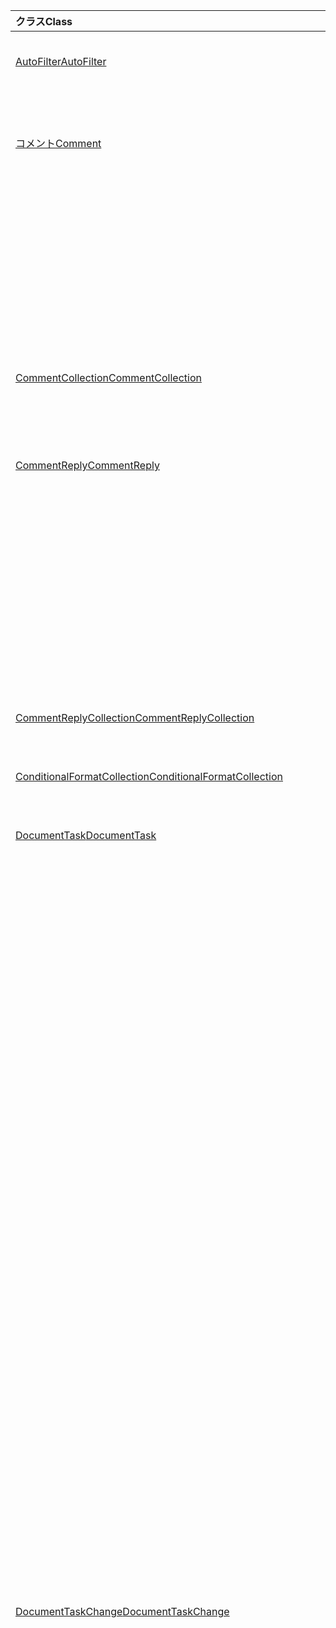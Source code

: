 | <span data-ttu-id="5ada9-101">クラス</span><span class="sxs-lookup"><span data-stu-id="5ada9-101">Class</span></span> | <span data-ttu-id="5ada9-102">フィールド</span><span class="sxs-lookup"><span data-stu-id="5ada9-102">Fields</span></span> | <span data-ttu-id="5ada9-103">説明</span><span class="sxs-lookup"><span data-stu-id="5ada9-103">Description</span></span> |
|:---|:---|:---|
|[<span data-ttu-id="5ada9-104">AutoFilter</span><span class="sxs-lookup"><span data-stu-id="5ada9-104">AutoFilter</span></span>](/javascript/api/excel/excel.autofilter)|[<span data-ttu-id="5ada9-105">clearColumnCriteria(columnIndex: number)</span><span class="sxs-lookup"><span data-stu-id="5ada9-105">clearColumnCriteria(columnIndex: number)</span></span>](/javascript/api/excel/excel.autofilter#clearcolumncriteria-columnindex-)|<span data-ttu-id="5ada9-106">オートフィルターのフィルター条件がクリアされます。</span><span class="sxs-lookup"><span data-stu-id="5ada9-106">Clears the filter criteria of the AutoFilter.</span></span>|
|[<span data-ttu-id="5ada9-107">コメント</span><span class="sxs-lookup"><span data-stu-id="5ada9-107">Comment</span></span>](/javascript/api/excel/excel.comment)|[<span data-ttu-id="5ada9-108">assignTask(assignee: Identity)</span><span class="sxs-lookup"><span data-stu-id="5ada9-108">assignTask(assignee: Identity)</span></span>](/javascript/api/excel/excel.comment#assigntask-assignee-)|<span data-ttu-id="5ada9-109">コメントに添付されたタスクを、割り当て先として指定されたユーザーに割り当てる。</span><span class="sxs-lookup"><span data-stu-id="5ada9-109">Assigns the task attached to the comment to the given user as an assignee.</span></span>|
||[<span data-ttu-id="5ada9-110">getTask()</span><span class="sxs-lookup"><span data-stu-id="5ada9-110">getTask()</span></span>](/javascript/api/excel/excel.comment#gettask--)|<span data-ttu-id="5ada9-111">このコメントに関連付けられているタスクを取得します。</span><span class="sxs-lookup"><span data-stu-id="5ada9-111">Gets the task associated with this comment.</span></span>|
||[<span data-ttu-id="5ada9-112">getTaskOrNullObject()</span><span class="sxs-lookup"><span data-stu-id="5ada9-112">getTaskOrNullObject()</span></span>](/javascript/api/excel/excel.comment#gettaskornullobject--)|<span data-ttu-id="5ada9-113">このコメントに関連付けられているタスクを取得します。</span><span class="sxs-lookup"><span data-stu-id="5ada9-113">Gets the task associated with this comment.</span></span>|
|[<span data-ttu-id="5ada9-114">CommentCollection</span><span class="sxs-lookup"><span data-stu-id="5ada9-114">CommentCollection</span></span>](/javascript/api/excel/excel.commentcollection)|[<span data-ttu-id="5ada9-115">getItemOrNullObject(commentId: string)</span><span class="sxs-lookup"><span data-stu-id="5ada9-115">getItemOrNullObject(commentId: string)</span></span>](/javascript/api/excel/excel.commentcollection#getitemornullobject-commentid-)|<span data-ttu-id="5ada9-116">ID に基づいてコレクションからコメントを取得します。</span><span class="sxs-lookup"><span data-stu-id="5ada9-116">Gets a comment from the collection based on its ID.</span></span>|
|[<span data-ttu-id="5ada9-117">CommentReply</span><span class="sxs-lookup"><span data-stu-id="5ada9-117">CommentReply</span></span>](/javascript/api/excel/excel.commentreply)|[<span data-ttu-id="5ada9-118">assignTask(assignee: Identity)</span><span class="sxs-lookup"><span data-stu-id="5ada9-118">assignTask(assignee: Identity)</span></span>](/javascript/api/excel/excel.commentreply#assigntask-assignee-)|<span data-ttu-id="5ada9-119">コメントに添付されたタスクを、特定のユーザーに唯一の割り当て先として割り当てる。</span><span class="sxs-lookup"><span data-stu-id="5ada9-119">Assigns the task attached to the comment to the given user as the sole assignee.</span></span>|
||[<span data-ttu-id="5ada9-120">getTask()</span><span class="sxs-lookup"><span data-stu-id="5ada9-120">getTask()</span></span>](/javascript/api/excel/excel.commentreply#gettask--)|<span data-ttu-id="5ada9-121">このコメント返信のスレッドに関連付けられているタスクを取得します。</span><span class="sxs-lookup"><span data-stu-id="5ada9-121">Gets the task associated with this comment reply's thread.</span></span>|
||[<span data-ttu-id="5ada9-122">getTaskOrNullObject()</span><span class="sxs-lookup"><span data-stu-id="5ada9-122">getTaskOrNullObject()</span></span>](/javascript/api/excel/excel.commentreply#gettaskornullobject--)|<span data-ttu-id="5ada9-123">このコメント返信のスレッドに関連付けられているタスクを取得します。</span><span class="sxs-lookup"><span data-stu-id="5ada9-123">Gets the task associated with this comment reply's thread.</span></span>|
|[<span data-ttu-id="5ada9-124">CommentReplyCollection</span><span class="sxs-lookup"><span data-stu-id="5ada9-124">CommentReplyCollection</span></span>](/javascript/api/excel/excel.commentreplycollection)|[<span data-ttu-id="5ada9-125">getItemOrNullObject(commentReplyId: string)</span><span class="sxs-lookup"><span data-stu-id="5ada9-125">getItemOrNullObject(commentReplyId: string)</span></span>](/javascript/api/excel/excel.commentreplycollection#getitemornullobject-commentreplyid-)|<span data-ttu-id="5ada9-126">その ID で識別されるコメント返信を返します。</span><span class="sxs-lookup"><span data-stu-id="5ada9-126">Returns a comment reply identified by its ID.</span></span>|
|[<span data-ttu-id="5ada9-127">ConditionalFormatCollection</span><span class="sxs-lookup"><span data-stu-id="5ada9-127">ConditionalFormatCollection</span></span>](/javascript/api/excel/excel.conditionalformatcollection)|[<span data-ttu-id="5ada9-128">getItemOrNullObject(id: string)</span><span class="sxs-lookup"><span data-stu-id="5ada9-128">getItemOrNullObject(id: string)</span></span>](/javascript/api/excel/excel.conditionalformatcollection#getitemornullobject-id-)|<span data-ttu-id="5ada9-129">ID で識別される条件付き書式を返します。</span><span class="sxs-lookup"><span data-stu-id="5ada9-129">Returns a conditional format identified by its ID.</span></span>|
|[<span data-ttu-id="5ada9-130">DocumentTask</span><span class="sxs-lookup"><span data-stu-id="5ada9-130">DocumentTask</span></span>](/javascript/api/excel/excel.documenttask)|[<span data-ttu-id="5ada9-131">percentComplete</span><span class="sxs-lookup"><span data-stu-id="5ada9-131">percentComplete</span></span>](/javascript/api/excel/excel.documenttask#percentcomplete)|<span data-ttu-id="5ada9-132">タスクの完了率を指定します。</span><span class="sxs-lookup"><span data-stu-id="5ada9-132">Specifies the completion percentage of the task.</span></span>|
||[<span data-ttu-id="5ada9-133">優先度</span><span class="sxs-lookup"><span data-stu-id="5ada9-133">priority</span></span>](/javascript/api/excel/excel.documenttask#priority)|<span data-ttu-id="5ada9-134">タスクの優先度を指定します。</span><span class="sxs-lookup"><span data-stu-id="5ada9-134">Specifies the priority of the task.</span></span>|
||[<span data-ttu-id="5ada9-135">assignees</span><span class="sxs-lookup"><span data-stu-id="5ada9-135">assignees</span></span>](/javascript/api/excel/excel.documenttask#assignees)|<span data-ttu-id="5ada9-136">タスクの割り当て人のコレクションを返します。</span><span class="sxs-lookup"><span data-stu-id="5ada9-136">Returns a collection of assignees of the task.</span></span>|
||[<span data-ttu-id="5ada9-137">変更点</span><span class="sxs-lookup"><span data-stu-id="5ada9-137">changes</span></span>](/javascript/api/excel/excel.documenttask#changes)|<span data-ttu-id="5ada9-138">タスクの変更レコードを取得します。</span><span class="sxs-lookup"><span data-stu-id="5ada9-138">Gets the change records of the task.</span></span>|
||[<span data-ttu-id="5ada9-139">comment</span><span class="sxs-lookup"><span data-stu-id="5ada9-139">comment</span></span>](/javascript/api/excel/excel.documenttask#comment)|<span data-ttu-id="5ada9-140">タスクに関連付けられたコメントを取得します。</span><span class="sxs-lookup"><span data-stu-id="5ada9-140">Gets the comment associated with the task.</span></span>|
||[<span data-ttu-id="5ada9-141">completedBy</span><span class="sxs-lookup"><span data-stu-id="5ada9-141">completedBy</span></span>](/javascript/api/excel/excel.documenttask#completedby)|<span data-ttu-id="5ada9-142">タスクを完了した最新のユーザーを取得します。</span><span class="sxs-lookup"><span data-stu-id="5ada9-142">Gets the most recent user to have completed the task.</span></span>|
||[<span data-ttu-id="5ada9-143">completedDateTime</span><span class="sxs-lookup"><span data-stu-id="5ada9-143">completedDateTime</span></span>](/javascript/api/excel/excel.documenttask#completeddatetime)|<span data-ttu-id="5ada9-144">タスクが完了した日時を取得します。</span><span class="sxs-lookup"><span data-stu-id="5ada9-144">Gets the date and time that the task was completed.</span></span>|
||[<span data-ttu-id="5ada9-145">createdBy</span><span class="sxs-lookup"><span data-stu-id="5ada9-145">createdBy</span></span>](/javascript/api/excel/excel.documenttask#createdby)|<span data-ttu-id="5ada9-146">タスクを作成したユーザーを取得します。</span><span class="sxs-lookup"><span data-stu-id="5ada9-146">Gets the user who created the task.</span></span>|
||[<span data-ttu-id="5ada9-147">createdDateTime</span><span class="sxs-lookup"><span data-stu-id="5ada9-147">createdDateTime</span></span>](/javascript/api/excel/excel.documenttask#createddatetime)|<span data-ttu-id="5ada9-148">タスクが作成された日時を取得します。</span><span class="sxs-lookup"><span data-stu-id="5ada9-148">Gets the date and time that the task was created.</span></span>|
||[<span data-ttu-id="5ada9-149">id</span><span class="sxs-lookup"><span data-stu-id="5ada9-149">id</span></span>](/javascript/api/excel/excel.documenttask#id)|<span data-ttu-id="5ada9-150">タスクの ID を取得します。</span><span class="sxs-lookup"><span data-stu-id="5ada9-150">Gets the ID of the task.</span></span>|
||[<span data-ttu-id="5ada9-151">setStartAndDueDateTime(startDateTime: Date, dueDateTime: Date)</span><span class="sxs-lookup"><span data-stu-id="5ada9-151">setStartAndDueDateTime(startDateTime: Date, dueDateTime: Date)</span></span>](/javascript/api/excel/excel.documenttask#setstartandduedatetime-startdatetime--duedatetime-)|<span data-ttu-id="5ada9-152">タスクの開始日と期日を変更します。</span><span class="sxs-lookup"><span data-stu-id="5ada9-152">Changes the start and the due dates of the task.</span></span>|
||[<span data-ttu-id="5ada9-153">startAndDueDateTime</span><span class="sxs-lookup"><span data-stu-id="5ada9-153">startAndDueDateTime</span></span>](/javascript/api/excel/excel.documenttask#startandduedatetime)|<span data-ttu-id="5ada9-154">タスクを開始する日付と時刻を取得または設定します。期限が設定されます。</span><span class="sxs-lookup"><span data-stu-id="5ada9-154">Gets or sets the date and time the task should start and is due.</span></span>|
||[<span data-ttu-id="5ada9-155">title</span><span class="sxs-lookup"><span data-stu-id="5ada9-155">title</span></span>](/javascript/api/excel/excel.documenttask#title)|<span data-ttu-id="5ada9-156">タスクのタイトルを指定します。</span><span class="sxs-lookup"><span data-stu-id="5ada9-156">Specifies title of the task.</span></span>|
|[<span data-ttu-id="5ada9-157">DocumentTaskChange</span><span class="sxs-lookup"><span data-stu-id="5ada9-157">DocumentTaskChange</span></span>](/javascript/api/excel/excel.documenttaskchange)|[<span data-ttu-id="5ada9-158">割り当て先</span><span class="sxs-lookup"><span data-stu-id="5ada9-158">assignee</span></span>](/javascript/api/excel/excel.documenttaskchange#assignee)|<span data-ttu-id="5ada9-159">変更レコードの種類のタスクに割り当てられたユーザー、または変更レコードの種類のタスクから割り当てられていないユーザー `assign` `unassign` を表します。</span><span class="sxs-lookup"><span data-stu-id="5ada9-159">Represents the user assigned to the task for an `assign` change record type, or the user unassigned from the task for an `unassign` change record type.</span></span>|
||[<span data-ttu-id="5ada9-160">changedBy</span><span class="sxs-lookup"><span data-stu-id="5ada9-160">changedBy</span></span>](/javascript/api/excel/excel.documenttaskchange#changedby)|<span data-ttu-id="5ada9-161">タスクを作成または変更したユーザーを表します。</span><span class="sxs-lookup"><span data-stu-id="5ada9-161">Represents the user who created or changed the task.</span></span>|
||[<span data-ttu-id="5ada9-162">commentId</span><span class="sxs-lookup"><span data-stu-id="5ada9-162">commentId</span></span>](/javascript/api/excel/excel.documenttaskchange#commentid)|<span data-ttu-id="5ada9-163">タスクの変更をアンカー `Comment` する ID `CommentReply` を表します。</span><span class="sxs-lookup"><span data-stu-id="5ada9-163">Represents the ID of the `Comment` or `CommentReply` to which the task change is anchored.</span></span>|
||[<span data-ttu-id="5ada9-164">createdDateTime</span><span class="sxs-lookup"><span data-stu-id="5ada9-164">createdDateTime</span></span>](/javascript/api/excel/excel.documenttaskchange#createddatetime)|<span data-ttu-id="5ada9-165">タスク変更レコードの作成日時を表します。</span><span class="sxs-lookup"><span data-stu-id="5ada9-165">Represents the creation date and time of the task change record.</span></span>|
||[<span data-ttu-id="5ada9-166">dueDateTime</span><span class="sxs-lookup"><span data-stu-id="5ada9-166">dueDateTime</span></span>](/javascript/api/excel/excel.documenttaskchange#duedatetime)|<span data-ttu-id="5ada9-167">タスクの期日と時刻を UTC タイム ゾーンで表します。</span><span class="sxs-lookup"><span data-stu-id="5ada9-167">Represents the task's due date and time, in UTC time zone.</span></span>|
||[<span data-ttu-id="5ada9-168">id</span><span class="sxs-lookup"><span data-stu-id="5ada9-168">id</span></span>](/javascript/api/excel/excel.documenttaskchange#id)|<span data-ttu-id="5ada9-169">タスク変更レコードの ID。</span><span class="sxs-lookup"><span data-stu-id="5ada9-169">ID for the task change record.</span></span>|
||[<span data-ttu-id="5ada9-170">percentComplete</span><span class="sxs-lookup"><span data-stu-id="5ada9-170">percentComplete</span></span>](/javascript/api/excel/excel.documenttaskchange#percentcomplete)|<span data-ttu-id="5ada9-171">タスクの完了率を表します。</span><span class="sxs-lookup"><span data-stu-id="5ada9-171">Represents the task's completion percentage.</span></span>|
||[<span data-ttu-id="5ada9-172">優先度</span><span class="sxs-lookup"><span data-stu-id="5ada9-172">priority</span></span>](/javascript/api/excel/excel.documenttaskchange#priority)|<span data-ttu-id="5ada9-173">タスクの優先度を表します。</span><span class="sxs-lookup"><span data-stu-id="5ada9-173">Represents the task's priority.</span></span>|
||[<span data-ttu-id="5ada9-174">startDateTime</span><span class="sxs-lookup"><span data-stu-id="5ada9-174">startDateTime</span></span>](/javascript/api/excel/excel.documenttaskchange#startdatetime)|<span data-ttu-id="5ada9-175">タスクの開始日時を UTC タイム ゾーンで表します。</span><span class="sxs-lookup"><span data-stu-id="5ada9-175">Represents the task's start date and time, in UTC time zone.</span></span>|
||[<span data-ttu-id="5ada9-176">title</span><span class="sxs-lookup"><span data-stu-id="5ada9-176">title</span></span>](/javascript/api/excel/excel.documenttaskchange#title)|<span data-ttu-id="5ada9-177">タスクのタイトルを表します。</span><span class="sxs-lookup"><span data-stu-id="5ada9-177">Represents the task's title.</span></span>|
||[<span data-ttu-id="5ada9-178">type</span><span class="sxs-lookup"><span data-stu-id="5ada9-178">type</span></span>](/javascript/api/excel/excel.documenttaskchange#type)|<span data-ttu-id="5ada9-179">タスク変更レコードのアクションの種類を表します。</span><span class="sxs-lookup"><span data-stu-id="5ada9-179">Represents the action type of the task change record.</span></span>|
||[<span data-ttu-id="5ada9-180">undoHistoryId</span><span class="sxs-lookup"><span data-stu-id="5ada9-180">undoHistoryId</span></span>](/javascript/api/excel/excel.documenttaskchange#undohistoryid)|<span data-ttu-id="5ada9-181">変更レコードの `DocumentTaskChange.id` 種類に対して元に戻されたプロパティ `undo` を表します。</span><span class="sxs-lookup"><span data-stu-id="5ada9-181">Represents the `DocumentTaskChange.id` property that was undone for the `undo` change record type.</span></span>|
|[<span data-ttu-id="5ada9-182">DocumentTaskChangeCollection</span><span class="sxs-lookup"><span data-stu-id="5ada9-182">DocumentTaskChangeCollection</span></span>](/javascript/api/excel/excel.documenttaskchangecollection)|[<span data-ttu-id="5ada9-183">getCount()</span><span class="sxs-lookup"><span data-stu-id="5ada9-183">getCount()</span></span>](/javascript/api/excel/excel.documenttaskchangecollection#getcount--)|<span data-ttu-id="5ada9-184">タスクのコレクション内の変更レコードの数を取得します。</span><span class="sxs-lookup"><span data-stu-id="5ada9-184">Gets the number of change records in the collection for the task.</span></span>|
||[<span data-ttu-id="5ada9-185">getItemAt(index: number)</span><span class="sxs-lookup"><span data-stu-id="5ada9-185">getItemAt(index: number)</span></span>](/javascript/api/excel/excel.documenttaskchangecollection#getitemat-index-)|<span data-ttu-id="5ada9-186">コレクション内のインデックスを使用してタスク変更レコードを取得します。</span><span class="sxs-lookup"><span data-stu-id="5ada9-186">Gets a task change record by using its index in the collection.</span></span>|
||[<span data-ttu-id="5ada9-187">items</span><span class="sxs-lookup"><span data-stu-id="5ada9-187">items</span></span>](/javascript/api/excel/excel.documenttaskchangecollection#items)|<span data-ttu-id="5ada9-188">このコレクション内に読み込まれた子アイテムを取得します。</span><span class="sxs-lookup"><span data-stu-id="5ada9-188">Gets the loaded child items in this collection.</span></span>|
|[<span data-ttu-id="5ada9-189">DocumentTaskCollection</span><span class="sxs-lookup"><span data-stu-id="5ada9-189">DocumentTaskCollection</span></span>](/javascript/api/excel/excel.documenttaskcollection)|[<span data-ttu-id="5ada9-190">getCount()</span><span class="sxs-lookup"><span data-stu-id="5ada9-190">getCount()</span></span>](/javascript/api/excel/excel.documenttaskcollection#getcount--)|<span data-ttu-id="5ada9-191">コレクション内のタスクの数を取得します。</span><span class="sxs-lookup"><span data-stu-id="5ada9-191">Gets the number of tasks in the collection.</span></span>|
||[<span data-ttu-id="5ada9-192">getItem(key: string)</span><span class="sxs-lookup"><span data-stu-id="5ada9-192">getItem(key: string)</span></span>](/javascript/api/excel/excel.documenttaskcollection#getitem-key-)|<span data-ttu-id="5ada9-193">ID を使用してタスクを取得します。</span><span class="sxs-lookup"><span data-stu-id="5ada9-193">Gets a task using its ID.</span></span>|
||[<span data-ttu-id="5ada9-194">getItemAt(index: number)</span><span class="sxs-lookup"><span data-stu-id="5ada9-194">getItemAt(index: number)</span></span>](/javascript/api/excel/excel.documenttaskcollection#getitemat-index-)|<span data-ttu-id="5ada9-195">コレクション内のインデックスによってタスクを取得します。</span><span class="sxs-lookup"><span data-stu-id="5ada9-195">Gets a task by its index in the collection.</span></span>|
||[<span data-ttu-id="5ada9-196">getItemOrNullObject(key: string)</span><span class="sxs-lookup"><span data-stu-id="5ada9-196">getItemOrNullObject(key: string)</span></span>](/javascript/api/excel/excel.documenttaskcollection#getitemornullobject-key-)|<span data-ttu-id="5ada9-197">ID を使用してタスクを取得します。</span><span class="sxs-lookup"><span data-stu-id="5ada9-197">Gets a task using its ID.</span></span>|
||[<span data-ttu-id="5ada9-198">items</span><span class="sxs-lookup"><span data-stu-id="5ada9-198">items</span></span>](/javascript/api/excel/excel.documenttaskcollection#items)|<span data-ttu-id="5ada9-199">このコレクション内に読み込まれた子アイテムを取得します。</span><span class="sxs-lookup"><span data-stu-id="5ada9-199">Gets the loaded child items in this collection.</span></span>|
|[<span data-ttu-id="5ada9-200">DocumentTaskSchedule</span><span class="sxs-lookup"><span data-stu-id="5ada9-200">DocumentTaskSchedule</span></span>](/javascript/api/excel/excel.documenttaskschedule)|[<span data-ttu-id="5ada9-201">dueDateTime</span><span class="sxs-lookup"><span data-stu-id="5ada9-201">dueDateTime</span></span>](/javascript/api/excel/excel.documenttaskschedule#duedatetime)|<span data-ttu-id="5ada9-202">タスクが期限の日時を取得します。</span><span class="sxs-lookup"><span data-stu-id="5ada9-202">Gets the date and time that the task is due.</span></span>|
||[<span data-ttu-id="5ada9-203">startDateTime</span><span class="sxs-lookup"><span data-stu-id="5ada9-203">startDateTime</span></span>](/javascript/api/excel/excel.documenttaskschedule#startdatetime)|<span data-ttu-id="5ada9-204">タスクを開始する日付と時刻を取得します。</span><span class="sxs-lookup"><span data-stu-id="5ada9-204">Gets the date and time that the task should start.</span></span>|
|[<span data-ttu-id="5ada9-205">FormulaChangedEventDetail</span><span class="sxs-lookup"><span data-stu-id="5ada9-205">FormulaChangedEventDetail</span></span>](/javascript/api/excel/excel.formulachangedeventdetail)|[<span data-ttu-id="5ada9-206">cellAddress</span><span class="sxs-lookup"><span data-stu-id="5ada9-206">cellAddress</span></span>](/javascript/api/excel/excel.formulachangedeventdetail#celladdress)|<span data-ttu-id="5ada9-207">変更された数式を含むセルのアドレス。</span><span class="sxs-lookup"><span data-stu-id="5ada9-207">The address of the cell that contains the changed formula.</span></span>|
||[<span data-ttu-id="5ada9-208">previousFormula</span><span class="sxs-lookup"><span data-stu-id="5ada9-208">previousFormula</span></span>](/javascript/api/excel/excel.formulachangedeventdetail#previousformula)|<span data-ttu-id="5ada9-209">変更前の数式を表します。</span><span class="sxs-lookup"><span data-stu-id="5ada9-209">Represents the previous formula, before it was changed.</span></span>|
|[<span data-ttu-id="5ada9-210">GroupShapeCollection</span><span class="sxs-lookup"><span data-stu-id="5ada9-210">GroupShapeCollection</span></span>](/javascript/api/excel/excel.groupshapecollection)|[<span data-ttu-id="5ada9-211">getItemOrNullObject(key: string)</span><span class="sxs-lookup"><span data-stu-id="5ada9-211">getItemOrNullObject(key: string)</span></span>](/javascript/api/excel/excel.groupshapecollection#getitemornullobject-key-)|<span data-ttu-id="5ada9-212">名前または ID を使用して図形を取得します。</span><span class="sxs-lookup"><span data-stu-id="5ada9-212">Gets a shape using its name or ID.</span></span>|
|[<span data-ttu-id="5ada9-213">ID</span><span class="sxs-lookup"><span data-stu-id="5ada9-213">Identity</span></span>](/javascript/api/excel/excel.identity)|[<span data-ttu-id="5ada9-214">displayName</span><span class="sxs-lookup"><span data-stu-id="5ada9-214">displayName</span></span>](/javascript/api/excel/excel.identity#displayname)|<span data-ttu-id="5ada9-215">ユーザーの表示名を表します。</span><span class="sxs-lookup"><span data-stu-id="5ada9-215">Represents the user's display name.</span></span>|
||[<span data-ttu-id="5ada9-216">email</span><span class="sxs-lookup"><span data-stu-id="5ada9-216">email</span></span>](/javascript/api/excel/excel.identity#email)|<span data-ttu-id="5ada9-217">ユーザーの電子メール アドレスを表します。</span><span class="sxs-lookup"><span data-stu-id="5ada9-217">Represents the user's email address.</span></span>|
||[<span data-ttu-id="5ada9-218">id</span><span class="sxs-lookup"><span data-stu-id="5ada9-218">id</span></span>](/javascript/api/excel/excel.identity#id)|<span data-ttu-id="5ada9-219">ユーザーの一意の ID を表します。</span><span class="sxs-lookup"><span data-stu-id="5ada9-219">Represents the user's unique ID.</span></span>|
|[<span data-ttu-id="5ada9-220">IdentityCollection</span><span class="sxs-lookup"><span data-stu-id="5ada9-220">IdentityCollection</span></span>](/javascript/api/excel/excel.identitycollection)|[<span data-ttu-id="5ada9-221">add(assignee: Identity)</span><span class="sxs-lookup"><span data-stu-id="5ada9-221">add(assignee: Identity)</span></span>](/javascript/api/excel/excel.identitycollection#add-assignee-)|<span data-ttu-id="5ada9-222">コレクションにユーザー ID を追加します。</span><span class="sxs-lookup"><span data-stu-id="5ada9-222">Adds a user identity to the collection.</span></span>|
||[<span data-ttu-id="5ada9-223">clear()</span><span class="sxs-lookup"><span data-stu-id="5ada9-223">clear()</span></span>](/javascript/api/excel/excel.identitycollection#clear--)|<span data-ttu-id="5ada9-224">コレクションからすべてのユーザー ID を削除します。</span><span class="sxs-lookup"><span data-stu-id="5ada9-224">Removes all user identities from the collection.</span></span>|
||[<span data-ttu-id="5ada9-225">getCount()</span><span class="sxs-lookup"><span data-stu-id="5ada9-225">getCount()</span></span>](/javascript/api/excel/excel.identitycollection#getcount--)|<span data-ttu-id="5ada9-226">コレクション内のアイテムの数を取得します。</span><span class="sxs-lookup"><span data-stu-id="5ada9-226">Gets the number of items in the collection.</span></span>|
||[<span data-ttu-id="5ada9-227">getItemAt(index: number)</span><span class="sxs-lookup"><span data-stu-id="5ada9-227">getItemAt(index: number)</span></span>](/javascript/api/excel/excel.identitycollection#getitemat-index-)|<span data-ttu-id="5ada9-228">コレクション内のインデックスを使用してドキュメント ユーザー ID を取得します。</span><span class="sxs-lookup"><span data-stu-id="5ada9-228">Gets a document user identity by using its index in the collection.</span></span>|
||[<span data-ttu-id="5ada9-229">items</span><span class="sxs-lookup"><span data-stu-id="5ada9-229">items</span></span>](/javascript/api/excel/excel.identitycollection#items)|<span data-ttu-id="5ada9-230">このコレクション内に読み込まれた子アイテムを取得します。</span><span class="sxs-lookup"><span data-stu-id="5ada9-230">Gets the loaded child items in this collection.</span></span>|
||[<span data-ttu-id="5ada9-231">remove(assignee: Identity)</span><span class="sxs-lookup"><span data-stu-id="5ada9-231">remove(assignee: Identity)</span></span>](/javascript/api/excel/excel.identitycollection#remove-assignee-)|<span data-ttu-id="5ada9-232">コレクションからユーザー ID を削除します。</span><span class="sxs-lookup"><span data-stu-id="5ada9-232">Removes a user identity from the collection.</span></span>|
|[<span data-ttu-id="5ada9-233">IdentityEntity</span><span class="sxs-lookup"><span data-stu-id="5ada9-233">IdentityEntity</span></span>](/javascript/api/excel/excel.identityentity)|[<span data-ttu-id="5ada9-234">displayName</span><span class="sxs-lookup"><span data-stu-id="5ada9-234">displayName</span></span>](/javascript/api/excel/excel.identityentity#displayname)|<span data-ttu-id="5ada9-235">ユーザーの表示名を表します。</span><span class="sxs-lookup"><span data-stu-id="5ada9-235">Represents the user's display name.</span></span>|
||[<span data-ttu-id="5ada9-236">email</span><span class="sxs-lookup"><span data-stu-id="5ada9-236">email</span></span>](/javascript/api/excel/excel.identityentity#email)|<span data-ttu-id="5ada9-237">ユーザーの電子メール アドレスを表します。</span><span class="sxs-lookup"><span data-stu-id="5ada9-237">Represents the user's email address.</span></span>|
||[<span data-ttu-id="5ada9-238">id</span><span class="sxs-lookup"><span data-stu-id="5ada9-238">id</span></span>](/javascript/api/excel/excel.identityentity#id)|<span data-ttu-id="5ada9-239">ユーザーの一意の ID を表します。</span><span class="sxs-lookup"><span data-stu-id="5ada9-239">Represents the user's unique ID.</span></span>|
|[<span data-ttu-id="5ada9-240">InsertWorksheetOptions</span><span class="sxs-lookup"><span data-stu-id="5ada9-240">InsertWorksheetOptions</span></span>](/javascript/api/excel/excel.insertworksheetoptions)|[<span data-ttu-id="5ada9-241">positionType</span><span class="sxs-lookup"><span data-stu-id="5ada9-241">positionType</span></span>](/javascript/api/excel/excel.insertworksheetoptions#positiontype)|<span data-ttu-id="5ada9-242">新しいワークシートの現在のブック内の挿入位置。</span><span class="sxs-lookup"><span data-stu-id="5ada9-242">The insert position, in the current workbook, of the new worksheets.</span></span>|
||[<span data-ttu-id="5ada9-243">relativeTo</span><span class="sxs-lookup"><span data-stu-id="5ada9-243">relativeTo</span></span>](/javascript/api/excel/excel.insertworksheetoptions#relativeto)|<span data-ttu-id="5ada9-244">パラメーターに対して参照されている現在のブック内の `WorksheetPositionType` ワークシート。</span><span class="sxs-lookup"><span data-stu-id="5ada9-244">The worksheet in the current workbook that is referenced for the `WorksheetPositionType` parameter.</span></span>|
||[<span data-ttu-id="5ada9-245">sheetNamesToInsert</span><span class="sxs-lookup"><span data-stu-id="5ada9-245">sheetNamesToInsert</span></span>](/javascript/api/excel/excel.insertworksheetoptions#sheetnamestoinsert)|<span data-ttu-id="5ada9-246">挿入する個々のワークシートの名前。</span><span class="sxs-lookup"><span data-stu-id="5ada9-246">The names of individual worksheets to insert.</span></span>|
|[<span data-ttu-id="5ada9-247">LinkedDataType</span><span class="sxs-lookup"><span data-stu-id="5ada9-247">LinkedDataType</span></span>](/javascript/api/excel/excel.linkeddatatype)|[<span data-ttu-id="5ada9-248">dataProvider</span><span class="sxs-lookup"><span data-stu-id="5ada9-248">dataProvider</span></span>](/javascript/api/excel/excel.linkeddatatype#dataprovider)|<span data-ttu-id="5ada9-249">リンクされたデータ型のデータ プロバイダーの名前。</span><span class="sxs-lookup"><span data-stu-id="5ada9-249">The name of the data provider for the linked data type.</span></span>|
||[<span data-ttu-id="5ada9-250">lastRefreshed</span><span class="sxs-lookup"><span data-stu-id="5ada9-250">lastRefreshed</span></span>](/javascript/api/excel/excel.linkeddatatype#lastrefreshed)|<span data-ttu-id="5ada9-251">リンクされたデータ型が最後に更新されたときにブックが開か以降のローカルタイム ゾーンの日付と時刻。</span><span class="sxs-lookup"><span data-stu-id="5ada9-251">The local time-zone date and time since the workbook was opened when the linked data type was last refreshed.</span></span>|
||[<span data-ttu-id="5ada9-252">name</span><span class="sxs-lookup"><span data-stu-id="5ada9-252">name</span></span>](/javascript/api/excel/excel.linkeddatatype#name)|<span data-ttu-id="5ada9-253">リンクされたデータ型の名前。</span><span class="sxs-lookup"><span data-stu-id="5ada9-253">The name of the linked data type.</span></span>|
||[<span data-ttu-id="5ada9-254">periodicRefreshInterval</span><span class="sxs-lookup"><span data-stu-id="5ada9-254">periodicRefreshInterval</span></span>](/javascript/api/excel/excel.linkeddatatype#periodicrefreshinterval)|<span data-ttu-id="5ada9-255">リンクされたデータ型が "定期的" に設定されている場合に更新される頻度 (秒 `refreshMode` )。</span><span class="sxs-lookup"><span data-stu-id="5ada9-255">The frequency, in seconds, at which the linked data type is refreshed if `refreshMode` is set to "Periodic".</span></span>|
||[<span data-ttu-id="5ada9-256">refreshMode</span><span class="sxs-lookup"><span data-stu-id="5ada9-256">refreshMode</span></span>](/javascript/api/excel/excel.linkeddatatype#refreshmode)|<span data-ttu-id="5ada9-257">リンクされたデータ型のデータを取得するメカニズム。</span><span class="sxs-lookup"><span data-stu-id="5ada9-257">The mechanism by which the data for the linked data type is retrieved.</span></span>|
||[<span data-ttu-id="5ada9-258">serviceId</span><span class="sxs-lookup"><span data-stu-id="5ada9-258">serviceId</span></span>](/javascript/api/excel/excel.linkeddatatype#serviceid)|<span data-ttu-id="5ada9-259">リンクされたデータ型の一意の ID。</span><span class="sxs-lookup"><span data-stu-id="5ada9-259">The unique ID of the linked data type.</span></span>|
||[<span data-ttu-id="5ada9-260">supportedRefreshModes</span><span class="sxs-lookup"><span data-stu-id="5ada9-260">supportedRefreshModes</span></span>](/javascript/api/excel/excel.linkeddatatype#supportedrefreshmodes)|<span data-ttu-id="5ada9-261">リンクされたデータ型でサポートされているすべての更新モードを持つ配列を返します。</span><span class="sxs-lookup"><span data-stu-id="5ada9-261">Returns an array with all the refresh modes supported by the linked data type.</span></span>|
||[<span data-ttu-id="5ada9-262">requestRefresh()</span><span class="sxs-lookup"><span data-stu-id="5ada9-262">requestRefresh()</span></span>](/javascript/api/excel/excel.linkeddatatype#requestrefresh--)|<span data-ttu-id="5ada9-263">リンクされたデータ型を更新する要求を行います。</span><span class="sxs-lookup"><span data-stu-id="5ada9-263">Makes a request to refresh the linked data type.</span></span>|
||[<span data-ttu-id="5ada9-264">requestSetRefreshMode(refreshMode: Excel.LinkedDataTypeRefreshMode)</span><span class="sxs-lookup"><span data-stu-id="5ada9-264">requestSetRefreshMode(refreshMode: Excel.LinkedDataTypeRefreshMode)</span></span>](/javascript/api/excel/excel.linkeddatatype#requestsetrefreshmode-refreshmode-)|<span data-ttu-id="5ada9-265">このリンクされたデータ型の更新モードを変更する要求を行います。</span><span class="sxs-lookup"><span data-stu-id="5ada9-265">Makes a request to change the refresh mode for this linked data type.</span></span>|
|[<span data-ttu-id="5ada9-266">LinkedDataTypeAddedEventArgs</span><span class="sxs-lookup"><span data-stu-id="5ada9-266">LinkedDataTypeAddedEventArgs</span></span>](/javascript/api/excel/excel.linkeddatatypeaddedeventargs)|[<span data-ttu-id="5ada9-267">serviceId</span><span class="sxs-lookup"><span data-stu-id="5ada9-267">serviceId</span></span>](/javascript/api/excel/excel.linkeddatatypeaddedeventargs#serviceid)|<span data-ttu-id="5ada9-268">新しいリンクされたデータ型の一意の ID。</span><span class="sxs-lookup"><span data-stu-id="5ada9-268">The unique ID of the new linked data type.</span></span>|
||[<span data-ttu-id="5ada9-269">source</span><span class="sxs-lookup"><span data-stu-id="5ada9-269">source</span></span>](/javascript/api/excel/excel.linkeddatatypeaddedeventargs#source)|<span data-ttu-id="5ada9-270">イベントのソースを取得します。</span><span class="sxs-lookup"><span data-stu-id="5ada9-270">Gets the source of the event.</span></span>|
||[<span data-ttu-id="5ada9-271">type</span><span class="sxs-lookup"><span data-stu-id="5ada9-271">type</span></span>](/javascript/api/excel/excel.linkeddatatypeaddedeventargs#type)|<span data-ttu-id="5ada9-272">イベントの種類を取得します。</span><span class="sxs-lookup"><span data-stu-id="5ada9-272">Gets the type of the event.</span></span>|
|[<span data-ttu-id="5ada9-273">LinkedDataTypeCollection</span><span class="sxs-lookup"><span data-stu-id="5ada9-273">LinkedDataTypeCollection</span></span>](/javascript/api/excel/excel.linkeddatatypecollection)|[<span data-ttu-id="5ada9-274">getCount()</span><span class="sxs-lookup"><span data-stu-id="5ada9-274">getCount()</span></span>](/javascript/api/excel/excel.linkeddatatypecollection#getcount--)|<span data-ttu-id="5ada9-275">コレクション内のリンクされたデータ型の数を取得します。</span><span class="sxs-lookup"><span data-stu-id="5ada9-275">Gets the number of linked data types in the collection.</span></span>|
||[<span data-ttu-id="5ada9-276">getItem(key: number)</span><span class="sxs-lookup"><span data-stu-id="5ada9-276">getItem(key: number)</span></span>](/javascript/api/excel/excel.linkeddatatypecollection#getitem-key-)|<span data-ttu-id="5ada9-277">サービス ID 別にリンクされたデータ型を取得します。</span><span class="sxs-lookup"><span data-stu-id="5ada9-277">Gets a linked data type by service ID.</span></span>|
||[<span data-ttu-id="5ada9-278">getItemAt(index: number)</span><span class="sxs-lookup"><span data-stu-id="5ada9-278">getItemAt(index: number)</span></span>](/javascript/api/excel/excel.linkeddatatypecollection#getitemat-index-)|<span data-ttu-id="5ada9-279">コレクション内のインデックスによってリンクされたデータ型を取得します。</span><span class="sxs-lookup"><span data-stu-id="5ada9-279">Gets a linked data type by its index in the collection.</span></span>|
||[<span data-ttu-id="5ada9-280">getItemOrNullObject(key: number)</span><span class="sxs-lookup"><span data-stu-id="5ada9-280">getItemOrNullObject(key: number)</span></span>](/javascript/api/excel/excel.linkeddatatypecollection#getitemornullobject-key-)|<span data-ttu-id="5ada9-281">ID によってリンクされたデータ型を取得します。</span><span class="sxs-lookup"><span data-stu-id="5ada9-281">Gets a linked data type by ID.</span></span>|
||[<span data-ttu-id="5ada9-282">items</span><span class="sxs-lookup"><span data-stu-id="5ada9-282">items</span></span>](/javascript/api/excel/excel.linkeddatatypecollection#items)|<span data-ttu-id="5ada9-283">このコレクション内に読み込まれた子アイテムを取得します。</span><span class="sxs-lookup"><span data-stu-id="5ada9-283">Gets the loaded child items in this collection.</span></span>|
||[<span data-ttu-id="5ada9-284">requestRefreshAll()</span><span class="sxs-lookup"><span data-stu-id="5ada9-284">requestRefreshAll()</span></span>](/javascript/api/excel/excel.linkeddatatypecollection#requestrefreshall--)|<span data-ttu-id="5ada9-285">コレクション内のすべてのリンクされたデータ型を更新する要求を行います。</span><span class="sxs-lookup"><span data-stu-id="5ada9-285">Makes a request to refresh all the linked data types in the collection.</span></span>|
|[<span data-ttu-id="5ada9-286">NamedSheetViewCollection</span><span class="sxs-lookup"><span data-stu-id="5ada9-286">NamedSheetViewCollection</span></span>](/javascript/api/excel/excel.namedsheetviewcollection)|[<span data-ttu-id="5ada9-287">getItemOrNullObject(key: string)</span><span class="sxs-lookup"><span data-stu-id="5ada9-287">getItemOrNullObject(key: string)</span></span>](/javascript/api/excel/excel.namedsheetviewcollection#getitemornullobject-key-)|<span data-ttu-id="5ada9-288">名前を使用してシート ビューを取得します。</span><span class="sxs-lookup"><span data-stu-id="5ada9-288">Gets a sheet view using its name.</span></span>|
|[<span data-ttu-id="5ada9-289">PivotLayout</span><span class="sxs-lookup"><span data-stu-id="5ada9-289">PivotLayout</span></span>](/javascript/api/excel/excel.pivotlayout)|[<span data-ttu-id="5ada9-290">altTextDescription</span><span class="sxs-lookup"><span data-stu-id="5ada9-290">altTextDescription</span></span>](/javascript/api/excel/excel.pivotlayout#alttextdescription)|<span data-ttu-id="5ada9-291">ピボットテーブルの代替テキストの説明。</span><span class="sxs-lookup"><span data-stu-id="5ada9-291">The alt text description of the PivotTable.</span></span>|
||[<span data-ttu-id="5ada9-292">altTextTitle</span><span class="sxs-lookup"><span data-stu-id="5ada9-292">altTextTitle</span></span>](/javascript/api/excel/excel.pivotlayout#alttexttitle)|<span data-ttu-id="5ada9-293">ピボットテーブルの代替テキスト タイトル。</span><span class="sxs-lookup"><span data-stu-id="5ada9-293">The alt text title of the PivotTable.</span></span>|
||[<span data-ttu-id="5ada9-294">displayBlankLineAfterEachItem(display: boolean)</span><span class="sxs-lookup"><span data-stu-id="5ada9-294">displayBlankLineAfterEachItem(display: boolean)</span></span>](/javascript/api/excel/excel.pivotlayout#displayblanklineaftereachitem-display-)|<span data-ttu-id="5ada9-295">各項目の後に空白行を表示するかどうかを設定します。</span><span class="sxs-lookup"><span data-stu-id="5ada9-295">Sets whether or not to display a blank line after each item.</span></span>|
||[<span data-ttu-id="5ada9-296">emptyCellText</span><span class="sxs-lookup"><span data-stu-id="5ada9-296">emptyCellText</span></span>](/javascript/api/excel/excel.pivotlayout#emptycelltext)|<span data-ttu-id="5ada9-297">ピボットテーブル内の空のセルに自動的に入力されるテキスト `fillEmptyCells == true` 。</span><span class="sxs-lookup"><span data-stu-id="5ada9-297">The text that is automatically filled into any empty cell in the PivotTable if `fillEmptyCells == true`.</span></span>|
||[<span data-ttu-id="5ada9-298">fillEmptyCells</span><span class="sxs-lookup"><span data-stu-id="5ada9-298">fillEmptyCells</span></span>](/javascript/api/excel/excel.pivotlayout#fillemptycells)|<span data-ttu-id="5ada9-299">ピボットテーブルの空のセルに、 を設定するかどうかを指定します `emptyCellText` 。</span><span class="sxs-lookup"><span data-stu-id="5ada9-299">Specifies whether empty cells in the PivotTable should be populated with the `emptyCellText`.</span></span>|
||[<span data-ttu-id="5ada9-300">getCell(dataHierarchy: DataPivotHierarchy \| string, rowItems: Array<PivotItem \| string>, columnItems: Array<PivotItem \| string>)</span><span class="sxs-lookup"><span data-stu-id="5ada9-300">getCell(dataHierarchy: DataPivotHierarchy \| string, rowItems: Array<PivotItem \| string>, columnItems: Array<PivotItem \| string>)</span></span>](/javascript/api/excel/excel.pivotlayout#getcell-datahierarchy--rowitems--columnitems-)|<span data-ttu-id="5ada9-301">データ階層と、それぞれの階層の行および列の項目に基づいて、ピボットテーブル内の一意のセルを取得します。 </span><span class="sxs-lookup"><span data-stu-id="5ada9-301">Gets a unique cell in the PivotTable based on a data hierarchy and the row and column items of their respective hierarchies.</span></span>|
||[<span data-ttu-id="5ada9-302">pivotStyle</span><span class="sxs-lookup"><span data-stu-id="5ada9-302">pivotStyle</span></span>](/javascript/api/excel/excel.pivotlayout#pivotstyle)|<span data-ttu-id="5ada9-303">ピボットテーブルに適用されるスタイル。</span><span class="sxs-lookup"><span data-stu-id="5ada9-303">The style applied to the PivotTable.</span></span>|
||[<span data-ttu-id="5ada9-304">repeatAllItemLabels(repeatLabels: boolean)</span><span class="sxs-lookup"><span data-stu-id="5ada9-304">repeatAllItemLabels(repeatLabels: boolean)</span></span>](/javascript/api/excel/excel.pivotlayout#repeatallitemlabels-repeatlabels-)|<span data-ttu-id="5ada9-305">ピボットテーブルのすべてのフィールドで[すべてのアイテム ラベルを繰り返す] 設定を設定します。</span><span class="sxs-lookup"><span data-stu-id="5ada9-305">Sets the "repeat all item labels" setting across all fields in the PivotTable.</span></span>|
||[<span data-ttu-id="5ada9-306">setStyle(style: string \| PivotTableStyle \| BuiltInPivotTableStyle)</span><span class="sxs-lookup"><span data-stu-id="5ada9-306">setStyle(style: string \| PivotTableStyle \| BuiltInPivotTableStyle)</span></span>](/javascript/api/excel/excel.pivotlayout#setstyle-style-)|<span data-ttu-id="5ada9-307">ピボットテーブルに適用されるスタイルを設定します。</span><span class="sxs-lookup"><span data-stu-id="5ada9-307">Sets the style applied to the PivotTable.</span></span>|
||[<span data-ttu-id="5ada9-308">showFieldHeaders</span><span class="sxs-lookup"><span data-stu-id="5ada9-308">showFieldHeaders</span></span>](/javascript/api/excel/excel.pivotlayout#showfieldheaders)|<span data-ttu-id="5ada9-309">ピボットテーブルにフィールド ヘッダー (フィールド キャプションとフィルター ドロップダウン) を表示するかどうかを指定します。</span><span class="sxs-lookup"><span data-stu-id="5ada9-309">Specifies whether the PivotTable displays field headers (field captions and filter drop-downs).</span></span>|
|[<span data-ttu-id="5ada9-310">PivotTable</span><span class="sxs-lookup"><span data-stu-id="5ada9-310">PivotTable</span></span>](/javascript/api/excel/excel.pivottable)|[<span data-ttu-id="5ada9-311">refreshOnOpen</span><span class="sxs-lookup"><span data-stu-id="5ada9-311">refreshOnOpen</span></span>](/javascript/api/excel/excel.pivottable#refreshonopen)|<span data-ttu-id="5ada9-312">ブックが開くとピボットテーブルが更新されるかどうかを指定します。</span><span class="sxs-lookup"><span data-stu-id="5ada9-312">Specifies whether the PivotTable refreshes when the workbook opens.</span></span>|
|[<span data-ttu-id="5ada9-313">PivotTableScopedCollection</span><span class="sxs-lookup"><span data-stu-id="5ada9-313">PivotTableScopedCollection</span></span>](/javascript/api/excel/excel.pivottablescopedcollection)|[<span data-ttu-id="5ada9-314">getFirstOrNullObject()</span><span class="sxs-lookup"><span data-stu-id="5ada9-314">getFirstOrNullObject()</span></span>](/javascript/api/excel/excel.pivottablescopedcollection#getfirstornullobject--)|<span data-ttu-id="5ada9-315">コレクション内の最初のピボットテーブルを取得します。</span><span class="sxs-lookup"><span data-stu-id="5ada9-315">Gets the first PivotTable in the collection.</span></span>|
|[<span data-ttu-id="5ada9-316">Range</span><span class="sxs-lookup"><span data-stu-id="5ada9-316">Range</span></span>](/javascript/api/excel/excel.range)|[<span data-ttu-id="5ada9-317">getDependents()</span><span class="sxs-lookup"><span data-stu-id="5ada9-317">getDependents()</span></span>](/javascript/api/excel/excel.range#getdependents--)|<span data-ttu-id="5ada9-318">同じワークシートまたは複数のワークシート内のセルのすべての従属セルを含む範囲を表すオブジェクト `WorkbookRangeAreas` を返します。</span><span class="sxs-lookup"><span data-stu-id="5ada9-318">Returns a `WorkbookRangeAreas` object that represents the range containing all the dependents of a cell in the same worksheet or in multiple worksheets.</span></span>|
||[<span data-ttu-id="5ada9-319">getDirectDependents()</span><span class="sxs-lookup"><span data-stu-id="5ada9-319">getDirectDependents()</span></span>](/javascript/api/excel/excel.range#getdirectdependents--)|<span data-ttu-id="5ada9-320">同じワークシートまたは複数のワークシート内のセルのすべての直接依存を含む範囲を表すオブジェクト `WorkbookRangeAreas` を返します。</span><span class="sxs-lookup"><span data-stu-id="5ada9-320">Returns a `WorkbookRangeAreas` object that represents the range containing all the direct dependents of a cell in the same worksheet or in multiple worksheets.</span></span>|
||[<span data-ttu-id="5ada9-321">getMergedAreasOrNullObject()</span><span class="sxs-lookup"><span data-stu-id="5ada9-321">getMergedAreasOrNullObject()</span></span>](/javascript/api/excel/excel.range#getmergedareasornullobject--)|<span data-ttu-id="5ada9-322">この範囲内の結合領域を表す RangeAreas オブジェクトを返します。</span><span class="sxs-lookup"><span data-stu-id="5ada9-322">Returns a RangeAreas object that represents the merged areas in this range.</span></span>|
||[<span data-ttu-id="5ada9-323">getPrecedents()</span><span class="sxs-lookup"><span data-stu-id="5ada9-323">getPrecedents()</span></span>](/javascript/api/excel/excel.range#getprecedents--)|<span data-ttu-id="5ada9-324">同じワークシートまたは複数のワークシート内のセルのすべての前例を含む範囲を表すオブジェクト `WorkbookRangeAreas` を返します。</span><span class="sxs-lookup"><span data-stu-id="5ada9-324">Returns a `WorkbookRangeAreas` object that represents the range containing all the precedents of a cell in the same worksheet or in multiple worksheets.</span></span>|
|[<span data-ttu-id="5ada9-325">RefreshModeChangedEventArgs</span><span class="sxs-lookup"><span data-stu-id="5ada9-325">RefreshModeChangedEventArgs</span></span>](/javascript/api/excel/excel.refreshmodechangedeventargs)|[<span data-ttu-id="5ada9-326">refreshMode</span><span class="sxs-lookup"><span data-stu-id="5ada9-326">refreshMode</span></span>](/javascript/api/excel/excel.refreshmodechangedeventargs#refreshmode)|<span data-ttu-id="5ada9-327">リンクされたデータ型の更新モード。</span><span class="sxs-lookup"><span data-stu-id="5ada9-327">The linked data type refresh mode.</span></span>|
||[<span data-ttu-id="5ada9-328">serviceId</span><span class="sxs-lookup"><span data-stu-id="5ada9-328">serviceId</span></span>](/javascript/api/excel/excel.refreshmodechangedeventargs#serviceid)|<span data-ttu-id="5ada9-329">更新モードが変更されたオブジェクトの一意の ID。</span><span class="sxs-lookup"><span data-stu-id="5ada9-329">The unique ID of the object whose refresh mode was changed.</span></span>|
||[<span data-ttu-id="5ada9-330">source</span><span class="sxs-lookup"><span data-stu-id="5ada9-330">source</span></span>](/javascript/api/excel/excel.refreshmodechangedeventargs#source)|<span data-ttu-id="5ada9-331">イベントのソースを取得します。</span><span class="sxs-lookup"><span data-stu-id="5ada9-331">Gets the source of the event.</span></span>|
||[<span data-ttu-id="5ada9-332">type</span><span class="sxs-lookup"><span data-stu-id="5ada9-332">type</span></span>](/javascript/api/excel/excel.refreshmodechangedeventargs#type)|<span data-ttu-id="5ada9-333">イベントの種類を取得します。</span><span class="sxs-lookup"><span data-stu-id="5ada9-333">Gets the type of the event.</span></span>|
|[<span data-ttu-id="5ada9-334">RefreshRequestCompletedEventArgs</span><span class="sxs-lookup"><span data-stu-id="5ada9-334">RefreshRequestCompletedEventArgs</span></span>](/javascript/api/excel/excel.refreshrequestcompletedeventargs)|[<span data-ttu-id="5ada9-335">更新</span><span class="sxs-lookup"><span data-stu-id="5ada9-335">refreshed</span></span>](/javascript/api/excel/excel.refreshrequestcompletedeventargs#refreshed)|<span data-ttu-id="5ada9-336">更新要求が成功したかどうかを示します。</span><span class="sxs-lookup"><span data-stu-id="5ada9-336">Indicates if the request to refresh was successful.</span></span>|
||[<span data-ttu-id="5ada9-337">serviceId</span><span class="sxs-lookup"><span data-stu-id="5ada9-337">serviceId</span></span>](/javascript/api/excel/excel.refreshrequestcompletedeventargs#serviceid)|<span data-ttu-id="5ada9-338">更新要求が完了したオブジェクトの一意の ID。</span><span class="sxs-lookup"><span data-stu-id="5ada9-338">The unique ID of the object whose refresh request was completed.</span></span>|
||[<span data-ttu-id="5ada9-339">source</span><span class="sxs-lookup"><span data-stu-id="5ada9-339">source</span></span>](/javascript/api/excel/excel.refreshrequestcompletedeventargs#source)|<span data-ttu-id="5ada9-340">イベントのソースを取得します。</span><span class="sxs-lookup"><span data-stu-id="5ada9-340">Gets the source of the event.</span></span>|
||[<span data-ttu-id="5ada9-341">type</span><span class="sxs-lookup"><span data-stu-id="5ada9-341">type</span></span>](/javascript/api/excel/excel.refreshrequestcompletedeventargs#type)|<span data-ttu-id="5ada9-342">イベントの種類を取得します。</span><span class="sxs-lookup"><span data-stu-id="5ada9-342">Gets the type of the event.</span></span>|
||[<span data-ttu-id="5ada9-343">警告</span><span class="sxs-lookup"><span data-stu-id="5ada9-343">warnings</span></span>](/javascript/api/excel/excel.refreshrequestcompletedeventargs#warnings)|<span data-ttu-id="5ada9-344">更新要求から生成された警告を含む配列。</span><span class="sxs-lookup"><span data-stu-id="5ada9-344">An array that contains any warnings generated from the refresh request.</span></span>|
|[<span data-ttu-id="5ada9-345">ShapeCollection</span><span class="sxs-lookup"><span data-stu-id="5ada9-345">ShapeCollection</span></span>](/javascript/api/excel/excel.shapecollection)|[<span data-ttu-id="5ada9-346">addSvg(xml: string)</span><span class="sxs-lookup"><span data-stu-id="5ada9-346">addSvg(xml: string)</span></span>](/javascript/api/excel/excel.shapecollection#addsvg-xml-)|<span data-ttu-id="5ada9-347">XML 文字列からスケーラブルなベクター グラフィックス (SVG) を作成し、それをワークシートに追加します。</span><span class="sxs-lookup"><span data-stu-id="5ada9-347">Creates a scalable vector graphic (SVG) from an XML string and adds it to the worksheet.</span></span>|
||[<span data-ttu-id="5ada9-348">getItemOrNullObject(key: string)</span><span class="sxs-lookup"><span data-stu-id="5ada9-348">getItemOrNullObject(key: string)</span></span>](/javascript/api/excel/excel.shapecollection#getitemornullobject-key-)|<span data-ttu-id="5ada9-349">名前または ID を使用して図形を取得します。</span><span class="sxs-lookup"><span data-stu-id="5ada9-349">Gets a shape using its name or ID.</span></span>|
|[<span data-ttu-id="5ada9-350">Slicer</span><span class="sxs-lookup"><span data-stu-id="5ada9-350">Slicer</span></span>](/javascript/api/excel/excel.slicer)|[<span data-ttu-id="5ada9-351">nameInFormula</span><span class="sxs-lookup"><span data-stu-id="5ada9-351">nameInFormula</span></span>](/javascript/api/excel/excel.slicer#nameinformula)|<span data-ttu-id="5ada9-352">数式で使用するスライサーの名前を表します。</span><span class="sxs-lookup"><span data-stu-id="5ada9-352">Represents the slicer name used in the formula.</span></span>|
||[<span data-ttu-id="5ada9-353">slicerStyle</span><span class="sxs-lookup"><span data-stu-id="5ada9-353">slicerStyle</span></span>](/javascript/api/excel/excel.slicer#slicerstyle)|<span data-ttu-id="5ada9-354">スライサーに適用されるスタイル。</span><span class="sxs-lookup"><span data-stu-id="5ada9-354">The style applied to the slicer.</span></span>|
||[<span data-ttu-id="5ada9-355">setStyle(style: string \| SlicerStyle \| BuiltInSlicerStyle)</span><span class="sxs-lookup"><span data-stu-id="5ada9-355">setStyle(style: string \| SlicerStyle \| BuiltInSlicerStyle)</span></span>](/javascript/api/excel/excel.slicer#setstyle-style-)|<span data-ttu-id="5ada9-356">スライサーに適用されるスタイルを設定します。</span><span class="sxs-lookup"><span data-stu-id="5ada9-356">Sets the style applied to the slicer.</span></span>|
|[<span data-ttu-id="5ada9-357">StyleCollection</span><span class="sxs-lookup"><span data-stu-id="5ada9-357">StyleCollection</span></span>](/javascript/api/excel/excel.stylecollection)|[<span data-ttu-id="5ada9-358">getItemOrNullObject(name: string)</span><span class="sxs-lookup"><span data-stu-id="5ada9-358">getItemOrNullObject(name: string)</span></span>](/javascript/api/excel/excel.stylecollection#getitemornullobject-name-)|<span data-ttu-id="5ada9-359">名前に基づいてスタイルを取得します。</span><span class="sxs-lookup"><span data-stu-id="5ada9-359">Gets a style by name.</span></span>|
|[<span data-ttu-id="5ada9-360">Table</span><span class="sxs-lookup"><span data-stu-id="5ada9-360">Table</span></span>](/javascript/api/excel/excel.table)|[<span data-ttu-id="5ada9-361">clearStyle()</span><span class="sxs-lookup"><span data-stu-id="5ada9-361">clearStyle()</span></span>](/javascript/api/excel/excel.table#clearstyle--)|<span data-ttu-id="5ada9-362">既定のテーブル スタイルを使用するようにテーブルを変更します。</span><span class="sxs-lookup"><span data-stu-id="5ada9-362">Changes the table to use the default table style.</span></span>|
||[<span data-ttu-id="5ada9-363">onFiltered</span><span class="sxs-lookup"><span data-stu-id="5ada9-363">onFiltered</span></span>](/javascript/api/excel/excel.table#onfiltered)|<span data-ttu-id="5ada9-364">特定のテーブルにフィルターが適用されると発生します。</span><span class="sxs-lookup"><span data-stu-id="5ada9-364">Occurs when a filter is applied on a specific table.</span></span>|
||[<span data-ttu-id="5ada9-365">tableStyle</span><span class="sxs-lookup"><span data-stu-id="5ada9-365">tableStyle</span></span>](/javascript/api/excel/excel.table#tablestyle)|<span data-ttu-id="5ada9-366">テーブルに適用されるスタイル。</span><span class="sxs-lookup"><span data-stu-id="5ada9-366">The style applied to the table.</span></span>|
||[<span data-ttu-id="5ada9-367">setStyle(style: string \| TableStyle \| BuiltInTableStyle)</span><span class="sxs-lookup"><span data-stu-id="5ada9-367">setStyle(style: string \| TableStyle \| BuiltInTableStyle)</span></span>](/javascript/api/excel/excel.table#setstyle-style-)|<span data-ttu-id="5ada9-368">テーブルに適用されるスタイルを設定します。</span><span class="sxs-lookup"><span data-stu-id="5ada9-368">Sets the style applied to the table.</span></span>|
|[<span data-ttu-id="5ada9-369">TableCollection</span><span class="sxs-lookup"><span data-stu-id="5ada9-369">TableCollection</span></span>](/javascript/api/excel/excel.tablecollection)|[<span data-ttu-id="5ada9-370">onFiltered</span><span class="sxs-lookup"><span data-stu-id="5ada9-370">onFiltered</span></span>](/javascript/api/excel/excel.tablecollection#onfiltered)|<span data-ttu-id="5ada9-371">ブックまたはワークシート内の任意のテーブルにフィルターが適用されると発生します。</span><span class="sxs-lookup"><span data-stu-id="5ada9-371">Occurs when a filter is applied on any table in a workbook, or a worksheet.</span></span>|
|[<span data-ttu-id="5ada9-372">TableFilteredEventArgs</span><span class="sxs-lookup"><span data-stu-id="5ada9-372">TableFilteredEventArgs</span></span>](/javascript/api/excel/excel.tablefilteredeventargs)|[<span data-ttu-id="5ada9-373">tableId</span><span class="sxs-lookup"><span data-stu-id="5ada9-373">tableId</span></span>](/javascript/api/excel/excel.tablefilteredeventargs#tableid)|<span data-ttu-id="5ada9-374">フィルターが適用されるテーブルの ID を取得します。</span><span class="sxs-lookup"><span data-stu-id="5ada9-374">Gets the ID of the table in which the filter is applied.</span></span>|
||[<span data-ttu-id="5ada9-375">type</span><span class="sxs-lookup"><span data-stu-id="5ada9-375">type</span></span>](/javascript/api/excel/excel.tablefilteredeventargs#type)|<span data-ttu-id="5ada9-376">イベントの種類を取得します。</span><span class="sxs-lookup"><span data-stu-id="5ada9-376">Gets the type of the event.</span></span>|
||[<span data-ttu-id="5ada9-377">worksheetId</span><span class="sxs-lookup"><span data-stu-id="5ada9-377">worksheetId</span></span>](/javascript/api/excel/excel.tablefilteredeventargs#worksheetid)|<span data-ttu-id="5ada9-378">テーブルを含むワークシートの ID を取得します。</span><span class="sxs-lookup"><span data-stu-id="5ada9-378">Gets the ID of the worksheet which contains the table.</span></span>|
|[<span data-ttu-id="5ada9-379">TableScopedCollection</span><span class="sxs-lookup"><span data-stu-id="5ada9-379">TableScopedCollection</span></span>](/javascript/api/excel/excel.tablescopedcollection)|[<span data-ttu-id="5ada9-380">getItemOrNullObject(key: string)</span><span class="sxs-lookup"><span data-stu-id="5ada9-380">getItemOrNullObject(key: string)</span></span>](/javascript/api/excel/excel.tablescopedcollection#getitemornullobject-key-)|<span data-ttu-id="5ada9-381">名前または ID でテーブルを取得します。</span><span class="sxs-lookup"><span data-stu-id="5ada9-381">Gets a table by name or ID.</span></span>|
|[<span data-ttu-id="5ada9-382">ブック</span><span class="sxs-lookup"><span data-stu-id="5ada9-382">Workbook</span></span>](/javascript/api/excel/excel.workbook)|[<span data-ttu-id="5ada9-383">insertWorksheetsFromBase64(base64File: string, options?: Excel.InsertWorksheetOptions)</span><span class="sxs-lookup"><span data-stu-id="5ada9-383">insertWorksheetsFromBase64(base64File: string, options?: Excel.InsertWorksheetOptions)</span></span>](/javascript/api/excel/excel.workbook#insertworksheetsfrombase64-base64file--options-)|<span data-ttu-id="5ada9-384">指定したワークシートをソース ブックから現在のブックに挿入します。</span><span class="sxs-lookup"><span data-stu-id="5ada9-384">Inserts the specified worksheets from a source workbook into the current workbook.</span></span>|
||[<span data-ttu-id="5ada9-385">linkedDataTypes</span><span class="sxs-lookup"><span data-stu-id="5ada9-385">linkedDataTypes</span></span>](/javascript/api/excel/excel.workbook#linkeddatatypes)|<span data-ttu-id="5ada9-386">ブックの一部であるリンクされたデータ型のコレクションを返します。</span><span class="sxs-lookup"><span data-stu-id="5ada9-386">Returns a collection of linked data types that are part of the workbook.</span></span>|
||[<span data-ttu-id="5ada9-387">onActivated</span><span class="sxs-lookup"><span data-stu-id="5ada9-387">onActivated</span></span>](/javascript/api/excel/excel.workbook#onactivated)|<span data-ttu-id="5ada9-388">ブックがアクティブ化されると発生します。</span><span class="sxs-lookup"><span data-stu-id="5ada9-388">Occurs when the the workbook is activated.</span></span>|
||[<span data-ttu-id="5ada9-389">タスク</span><span class="sxs-lookup"><span data-stu-id="5ada9-389">tasks</span></span>](/javascript/api/excel/excel.workbook#tasks)|<span data-ttu-id="5ada9-390">ブックに存在するタスクのコレクションを返します。</span><span class="sxs-lookup"><span data-stu-id="5ada9-390">Returns a collection of tasks that are present in the workbook.</span></span>|
||[<span data-ttu-id="5ada9-391">showPivotFieldList</span><span class="sxs-lookup"><span data-stu-id="5ada9-391">showPivotFieldList</span></span>](/javascript/api/excel/excel.workbook#showpivotfieldlist)|<span data-ttu-id="5ada9-392">ピボットテーブルのフィールド 一覧ウィンドウをブック レベルで表示するかどうかを指定します。</span><span class="sxs-lookup"><span data-stu-id="5ada9-392">Specifies whether the PivotTable's field list pane is shown at the workbook level.</span></span>|
||[<span data-ttu-id="5ada9-393">use1904DateSystem</span><span class="sxs-lookup"><span data-stu-id="5ada9-393">use1904DateSystem</span></span>](/javascript/api/excel/excel.workbook#use1904datesystem)|<span data-ttu-id="5ada9-394">ブックの日付を 1904 年から計算する場合、true となります。</span><span class="sxs-lookup"><span data-stu-id="5ada9-394">True if the workbook uses the 1904 date system.</span></span>|
|[<span data-ttu-id="5ada9-395">WorkbookActivatedEventArgs</span><span class="sxs-lookup"><span data-stu-id="5ada9-395">WorkbookActivatedEventArgs</span></span>](/javascript/api/excel/excel.workbookactivatedeventargs)|[<span data-ttu-id="5ada9-396">type</span><span class="sxs-lookup"><span data-stu-id="5ada9-396">type</span></span>](/javascript/api/excel/excel.workbookactivatedeventargs#type)|<span data-ttu-id="5ada9-397">イベントの種類を取得します。</span><span class="sxs-lookup"><span data-stu-id="5ada9-397">Gets the type of the event.</span></span>|
|[<span data-ttu-id="5ada9-398">ワークシート</span><span class="sxs-lookup"><span data-stu-id="5ada9-398">Worksheet</span></span>](/javascript/api/excel/excel.worksheet)|[<span data-ttu-id="5ada9-399">onFiltered</span><span class="sxs-lookup"><span data-stu-id="5ada9-399">onFiltered</span></span>](/javascript/api/excel/excel.worksheet#onfiltered)|<span data-ttu-id="5ada9-400">特定のワークシートにフィルターが適用されると発生します。</span><span class="sxs-lookup"><span data-stu-id="5ada9-400">Occurs when a filter is applied on a specific worksheet.</span></span>|
||[<span data-ttu-id="5ada9-401">onFormulaChanged</span><span class="sxs-lookup"><span data-stu-id="5ada9-401">onFormulaChanged</span></span>](/javascript/api/excel/excel.worksheet#onformulachanged)|<span data-ttu-id="5ada9-402">このワークシートで 1 つ以上の数式が変更された場合に発生します。</span><span class="sxs-lookup"><span data-stu-id="5ada9-402">Occurs when one or more formulas are changed in this worksheet.</span></span>|
||[<span data-ttu-id="5ada9-403">tabId</span><span class="sxs-lookup"><span data-stu-id="5ada9-403">tabId</span></span>](/javascript/api/excel/excel.worksheet#tabid)|<span data-ttu-id="5ada9-404">Open ファイルの XML で読み取り可能なこのワークシートを表すOfficeします。</span><span class="sxs-lookup"><span data-stu-id="5ada9-404">Returns a value representing this worksheet that can be read by Open Office XML.</span></span>|
||[<span data-ttu-id="5ada9-405">タスク</span><span class="sxs-lookup"><span data-stu-id="5ada9-405">tasks</span></span>](/javascript/api/excel/excel.worksheet#tasks)|<span data-ttu-id="5ada9-406">ワークシートに存在するタスクのコレクションを返します。</span><span class="sxs-lookup"><span data-stu-id="5ada9-406">Returns a collection of tasks that are present in the worksheet.</span></span>|
|[<span data-ttu-id="5ada9-407">WorksheetChangedEventArgs</span><span class="sxs-lookup"><span data-stu-id="5ada9-407">WorksheetChangedEventArgs</span></span>](/javascript/api/excel/excel.worksheetchangedeventargs)|[<span data-ttu-id="5ada9-408">triggerSource</span><span class="sxs-lookup"><span data-stu-id="5ada9-408">triggerSource</span></span>](/javascript/api/excel/excel.worksheetchangedeventargs#triggersource)|<span data-ttu-id="5ada9-409">イベントのトリガー ソースを表します。</span><span class="sxs-lookup"><span data-stu-id="5ada9-409">Represents the trigger source of the event.</span></span>|
|[<span data-ttu-id="5ada9-410">WorksheetCollection</span><span class="sxs-lookup"><span data-stu-id="5ada9-410">WorksheetCollection</span></span>](/javascript/api/excel/excel.worksheetcollection)|<span data-ttu-id="5ada9-411">[addFromBase64(base64File: string, sheetNamesToInsert?: string[], positionType?: Excel.WorksheetPositionType, relativeTo?: Worksheet \| string)](/javascript/api/excel/excel.worksheetcollection#addfrombase64-base64file--sheetnamestoinsert--positiontype--relativeto-)</span><span class="sxs-lookup"><span data-stu-id="5ada9-411">[addFromBase64(base64File: string, sheetNamesToInsert?: string[], positionType?: Excel.WorksheetPositionType, relativeTo?: Worksheet \| string)](/javascript/api/excel/excel.worksheetcollection#addfrombase64-base64file--sheetnamestoinsert--positiontype--relativeto-)</span></span>|<span data-ttu-id="5ada9-412">あるブックの指定されたワークシートを現在のブックに挿入します。</span><span class="sxs-lookup"><span data-stu-id="5ada9-412">Inserts the specified worksheets of a workbook into the current workbook.</span></span>|
||[<span data-ttu-id="5ada9-413">onFiltered</span><span class="sxs-lookup"><span data-stu-id="5ada9-413">onFiltered</span></span>](/javascript/api/excel/excel.worksheetcollection#onfiltered)|<span data-ttu-id="5ada9-414">ブック内でワークシートのフィルターが適用されたときに発生します。</span><span class="sxs-lookup"><span data-stu-id="5ada9-414">Occurs when any worksheet's filter is applied in the workbook.</span></span>|
||[<span data-ttu-id="5ada9-415">onFormulaChanged</span><span class="sxs-lookup"><span data-stu-id="5ada9-415">onFormulaChanged</span></span>](/javascript/api/excel/excel.worksheetcollection#onformulachanged)|<span data-ttu-id="5ada9-416">このコレクションのワークシートで 1 つ以上の数式が変更された場合に発生します。</span><span class="sxs-lookup"><span data-stu-id="5ada9-416">Occurs when one or more formulas are changed in any worksheet of this collection.</span></span>|
|[<span data-ttu-id="5ada9-417">WorksheetFilteredEventArgs</span><span class="sxs-lookup"><span data-stu-id="5ada9-417">WorksheetFilteredEventArgs</span></span>](/javascript/api/excel/excel.worksheetfilteredeventargs)|[<span data-ttu-id="5ada9-418">type</span><span class="sxs-lookup"><span data-stu-id="5ada9-418">type</span></span>](/javascript/api/excel/excel.worksheetfilteredeventargs#type)|<span data-ttu-id="5ada9-419">イベントの種類を取得します。</span><span class="sxs-lookup"><span data-stu-id="5ada9-419">Gets the type of the event.</span></span>|
||[<span data-ttu-id="5ada9-420">worksheetId</span><span class="sxs-lookup"><span data-stu-id="5ada9-420">worksheetId</span></span>](/javascript/api/excel/excel.worksheetfilteredeventargs#worksheetid)|<span data-ttu-id="5ada9-421">フィルターが適用されるワークシートの ID を取得します。</span><span class="sxs-lookup"><span data-stu-id="5ada9-421">Gets the ID of the worksheet in which the filter is applied.</span></span>|
|[<span data-ttu-id="5ada9-422">WorksheetFormulaChangedEventArgs</span><span class="sxs-lookup"><span data-stu-id="5ada9-422">WorksheetFormulaChangedEventArgs</span></span>](/javascript/api/excel/excel.worksheetformulachangedeventargs)|[<span data-ttu-id="5ada9-423">formulaDetails</span><span class="sxs-lookup"><span data-stu-id="5ada9-423">formulaDetails</span></span>](/javascript/api/excel/excel.worksheetformulachangedeventargs#formuladetails)|<span data-ttu-id="5ada9-424">変更された数式 `FormulaChangedEventDetail` の詳細を含むオブジェクトの配列を取得します。</span><span class="sxs-lookup"><span data-stu-id="5ada9-424">Gets an array of `FormulaChangedEventDetail` objects, which contain the details about the all of the changed formulas.</span></span>|
||[<span data-ttu-id="5ada9-425">source</span><span class="sxs-lookup"><span data-stu-id="5ada9-425">source</span></span>](/javascript/api/excel/excel.worksheetformulachangedeventargs#source)|<span data-ttu-id="5ada9-426">イベントのソース。</span><span class="sxs-lookup"><span data-stu-id="5ada9-426">The source of the event.</span></span>|
||[<span data-ttu-id="5ada9-427">type</span><span class="sxs-lookup"><span data-stu-id="5ada9-427">type</span></span>](/javascript/api/excel/excel.worksheetformulachangedeventargs#type)|<span data-ttu-id="5ada9-428">イベントの種類を取得します。</span><span class="sxs-lookup"><span data-stu-id="5ada9-428">Gets the type of the event.</span></span>|
||[<span data-ttu-id="5ada9-429">worksheetId</span><span class="sxs-lookup"><span data-stu-id="5ada9-429">worksheetId</span></span>](/javascript/api/excel/excel.worksheetformulachangedeventargs#worksheetid)|<span data-ttu-id="5ada9-430">数式が変更されたワークシートの ID を取得します。</span><span class="sxs-lookup"><span data-stu-id="5ada9-430">Gets the ID of the worksheet in which the formula changed.</span></span>|
